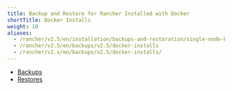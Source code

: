 ```yaml
---
title: Backup and Restore for Rancher Installed with Docker
shortTitle: Docker Installs
weight: 10
aliases:
  - /rancher/v2.5/en/installation/backups-and-restoration/single-node-backup-and-restoration/
  - /rancher/v2.5/en/backups/v2.5/docker-installs
  - /rancher/v2.x/en/backups/v2.5/docker-installs/
---
```


- [Backups](../../how-to-guides/new-user-guides/backup-restore-and-disaster-recovery/back-up-docker-installed-rancher.md)
- [Restores](../../how-to-guides/new-user-guides/backup-restore-and-disaster-recovery/restore-docker-installed-rancher.md)